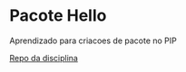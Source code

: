 # Pacote Hello

Aprendizado para criacoes de pacote no PIP

[Repo da disciplina](https://github.com/Insper/dev-aberto)